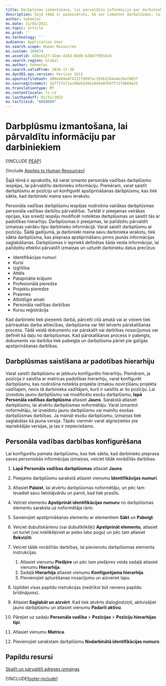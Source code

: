 ```yaml
---
title: Darbplūsmu izmantošana, lai pārvaldītu informāciju par darbiniekiem
description: Šajā tēmā ir paskaidrots, kā var izmantot darbplūsmas, lai pārvaldītu informāciju par darbiniekiem.
author: twheeloc
ms.date: 11/03/2021
ms.topic: article
ms.prod: ''
ms.technology: ''
audience: Application User
ms.search.scope: Human Resources
ms.custom: 269074
ms.assetid: 426c6127-42ee-4163-8dd0-b2867f95581d
ms.search.region: Global
ms.author: twheeloc
ms.search.validFrom: 2016-11-30
ms.dyn365.ops.version: Version 1611
ms.openlocfilehash: d80ed49a4f423179997ac35562284a4e28af803f
ms.sourcegitcommit: 3a7f1fe72ac08e62dda1045e0fb97f7174b69a25
ms.translationtype: MT
ms.contentlocale: lv-LV
ms.lasthandoff: 01/31/2022
ms.locfileid: "8068089"
---
```

# <a name="use-workflows-to-manage-employee-information"></a>Darbplūsmu izmantošana, lai pārvaldītu informāciju par darbiniekiem


[!INCLUDE [PEAP](../includes/peap-1.md)]

[!include [Applies to Human Resources](../includes/applies-to-hr.md)]

Šajā tēmā ir aprakstīts, kā varat izmanto personāla vadības darbplūsmu iespējas, lai pārvaldītu darbinieku informāciju. Piemēram, varat saistīt darbplūsmu ar pozīciju un konfigurēt apstiprināšanas darbplūsmu, kas tiek sākta, kad darbinieki maina savu ierakstu.

Personāla vadības darbplūsmu iespējas nodrošina vairākas darbplūsmas personāla vadības darbību pārvaldībai. Turklāt ir pieejamas vairākas opcijas, kas sniedz iespēju modificēt noteiktas darbplūsmas un saistīt tās ar padotības hierarhiju. Darbplūsmas ir pieejamas, lai palīdzētu pārvaldīt izmaiņas vairāku tipu darbinieku informācijā. Varat saistīt darbplūsmu ar pozīciju. Šādā gadījumā, ja darbinieki maina savu darbinieka ierakstu, tiek sākta darbplūsma, kas pieprasa apstiprināšanu pirms jaunās informācijas saglabāšanas. Darbplūsmas ir iepriekš definētas šāda veida informācijai, lai palīdzētu efektīvi pārvaldīt izmaiņas un uzturēt darbinieku datus precīzus:

-   Identifikācijas numuri
-   Kursi
-   Izglītība
-   Attēls
-   Patapinātie krājumi
-   Profesionālā pieredze
-   Projektu pieredze
-   Prasmes
-   Atbildīgie amati
-   Personāla vadības darbības
-   Kursu reģistrācija

Kad darbinieki tiek pieņemti darbā, pārcelti citā amatā vai ar viņiem tiek pārtrauktas darba attiecības, darbplūsma var tikt ietverts pārskatīšanas process. Tādā veidā dokumentu var pārskatīt vai darbības nosacījumus var definēt kā daļu no darbplūsmas. Kad pārskatīšanas process ir pabeigts, dokuments vai darbība tiek pabeigta un darbplūsma pāriet pie galīgās apstiprināšanas darbības.

## <a name="associate-a-workflow-with-a-position-hierarchy"></a>Darbplūsmas saistīšana ar padotības hierarhiju
Varat saistīt darbplūsmu ar jebkuru konfigurēto hierarhiju. Piemēram, ja pozīcija ir saistīta ar matricas padotības hierarhiju, varat konfigurēt darbplūsmu, kas nodrošina noteikta projekta izmaksu novirzīšanu projekta vadītajam, nevis tā darbinieka vadītājam, kurš ir saistīts ar šo pozīciju. Lai izveidotu jaunu darbplūsmu vai modificētu esošu darbplūsmu, **lapā Personāla vadības darbplūsma** atlasiet **Jauns**. Sarakstā atlasiet darbplūsmu, lai atvērtu darbplūsmas noformētāju. Varat izmantot noformētāju, lai izveidotu jaunu darbplūsmu vai mainītu esošas darbplūsmas darbības. Ja maināt esošu darbplūsmu, izmaiņas tiek saglabātas kā jauna versija. Tāpēc vienmēr varat atgriezieties pie iepriekšējās versijas, ja tas ir nepieciešams.

## <a name="configure-a-human-resources-workflow"></a>Personāla vadības darbības konfigurēšana
Lai konfigurētu pamata darbplūsmu, kas tiek sākta, kad darbinieks pieprasa savas personiskās informācijas izmaiņas, veiciet tālāk norādītās darbības.

1.  **Lapā Personāla vadības darbplūsmas** atlasiet **Jauns**.
2.  Pieejamo darbplūsmu sarakstā atlasiet vienumu **Identifikācijas numuri**.
3.  Atlasiet **Palaist**, lai atvērtu darbplūsmas noformētāju, un pēc tam ievadiet savu lietotājvārdu un paroli, kad tiek prasīts.
4.  Velciet elementu **Apstiprināt identifikācijas numuru** no darbplūsmas elementu saraksta uz noformētāja rāmi.
5.  Savienojiet apstiprināšanas elementu ar elementiem **Sākt** un **Pabeigt**.
6.  Veiciet dubultskārienu (vai dubultklikšķi) **Apstiprināt elementu**, atlasiet un turiet (vai noklikšķiniet ar peles labo pogu) un pēc tam atlasiet **Rekvizīti**.
7.  Veiciet tālāk norādītās darbības, lai pievienotu darbplūsmas elementa instrukcijas.

    1.  Atlasiet vienumu **Piešķire** un pēc tam piešķires veida sadaļā atlasiet vienumu **Hierarhija**.
    2.  Sadaļā **Hierarhija** atlasiet vienumu **Konfigurējama hierarhija**.
    3.  Pievienojiet apturēšanas nosacījumu un aizveriet lapu.

8.  Izpildiet visas papildu instrukcijas (nedrīkst būt neviens papildu brīdinājums).
9.  Atlasiet **Saglabāt un aizvērt**. Kad tiek atvērts dialoglodziņš, aktivizējiet jauno darbplūsmu un atlasiet vienumu **Padarīt aktīvu**.
10. Pārejiet uz sadaļu **Personāla vadība** &gt; **Pozīcijas** &gt; **Pozīciju hierarhijas tipi**.
11. Atlasiet vienumu **Matrica**.
12. Pievienojiet sarakstam darbplūsmu **Nodarbinātā identifikācijas numurs**.

## <a name="additional-resources"></a>Papildu resursi

[Skatīt un pārvaldīt adreses izmaiņas](hr-personnel-view-address-changes.md) 





[!INCLUDE[footer-include](../includes/footer-banner.md)]

